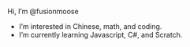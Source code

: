 Hi, I’m @fusionmoose
- I’m interested in Chinese, math, and coding.
- I’m currently learning Javascript, C#, and Scratch.
<!---
fusionmoose/fusionmoose is a ✨ special ✨ repository because its `README.md` (this file) appears on your GitHub profile.
You can click the Preview link to take a look at your changes.
--->
